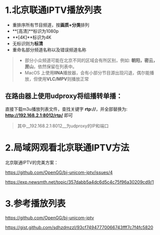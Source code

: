 # 1.北京联通IPTV播放列表
* 重排序所有节目频道，按**画质+分类**排列
* **[高清]**标识为1080p
* **[4K]**标识为4K
* 无标识则为**标清**
* 重命名部分频道名称以及错误频道名称

> - 部分小众频道可能在北京不同的区域会有所区别，例如:  **朝阳，密云，房山**，依然保留在列表中。
> - MacOS 上使用**IINA**播放器，会有小部分节目源出现闪退，偶尔能播放，但使用**VLC/MPV**则播放正常

## 在路由器上使用udproxy将组播转单播：
直接下载m3u播放列表文件，查找关键字 __rtp://__，并全部替换为: __http://192.168.2.1:8012/rtp/__ 即可
>其中__192.168.2.1:8012__为udproxy的IP和端口

# 2.局域网观看北京联通IPTV方法
北京联通IPTV的完美方案：

https://github.com/OpenGG/bj-unicom-iptv/issues/4

https://exp.newsmth.net/topic/357dabb5a4dc6d5c4c75f96a30209cd9/1

# 3.参考播放列表

https://github.com/OpenGG/bj-unicom-iptv

https://gist.github.com/sdhzdmzzl/93cf74947770066743fff7c7f4fc5820   




